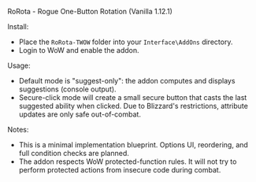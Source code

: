 RoRota - Rogue One-Button Rotation (Vanilla 1.12.1)

Install:
- Place the `RoRota-TWOW` folder into your `Interface\AddOns` directory.
- Login to WoW and enable the addon.

Usage:
- Default mode is "suggest-only": the addon computes and displays suggestions (console output).
- Secure-click mode will create a small secure button that casts the last suggested ability when clicked. Due to Blizzard's restrictions, attribute updates are only safe out-of-combat.

Notes:
- This is a minimal implementation blueprint. Options UI, reordering, and full condition checks are planned.
- The addon respects WoW protected-function rules. It will not try to perform protected actions from insecure code during combat.
